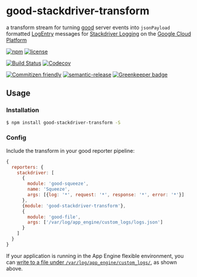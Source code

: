 # good-stackdriver-transform

a transform stream for turning [good](https://github.com/GainCompliance/good-stackdriver-transform)
server events into `jsonPayload` formatted [LogEntry](https://cloud.google.com/logging/docs/api/reference/rest/v2/LogEntry)
messages for [Stackdriver Logging](https://cloud.google.com/logging/) on the
[Google Cloud Platform](https://cloud.google.com/)

[![npm](https://img.shields.io/npm/v/good-stackdriver-transform.svg?maxAge=2592000)](https://www.npmjs.com/package/good-stackdriver-transform)
[![license](https://img.shields.io/github/license/GainCompliance/good-stackdriver-transform.svg)](LICENSE)

[![Build Status](https://img.shields.io/travis/GainCompliance/good-stackdriver-transform/master.svg?style=flat)](https://travis-ci.org/GainCompliance/good-stackdriver-transform)
[![Codecov](https://img.shields.io/codecov/c/github/GainCompliance/good-stackdriver-transform.svg)](https://codecov.io/github/GainCompliance/good-stackdriver-transform)

[![Commitizen friendly](https://img.shields.io/badge/commitizen-friendly-brightgreen.svg)](http://commitizen.github.io/cz-cli/)
[![semantic-release](https://img.shields.io/badge/%20%20%F0%9F%93%A6%F0%9F%9A%80-semantic--release-e10079.svg)](https://github.com/semantic-release/semantic-release)
[![Greenkeeper badge](https://badges.greenkeeper.io/GainCompliance/good-stackdriver-transform.svg)](https://greenkeeper.io/)

## Usage

### Installation

```bash
$ npm install good-stackdriver-transform -S
```

### Config

Include the transform in your good reporter pipeline:

```js
{
  reporters: {
    stackdriver: [
      {
        module: 'good-squeeze',
        name: 'Squeeze',
        args: [{log: '*', request: '*', response: '*', error: '*'}]
      },
      {module: 'good-stackdriver-transform'},
      {
        module: 'good-file',
        args: ['/var/log/app_engine/custom_logs/logs.json']
      }
    ]
  }
}
```

If your application is running in the App Engine flexible environment, you can
[write to a file under `/var/log/app_engine/custom_logs/`](https://cloud.google.com/error-reporting/docs/setup/app-engine-flexible-environment),
as shown above.
